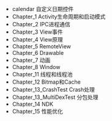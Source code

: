 - calendar      自定义日期控件
- Chapter_1     Activity生命周期和启动模式
- Chapter_2     IPC进程通信
- Chapter_3     View事件
- Chapter_4     View原理
- Chapter_5     RemoteView
- Chapter_6     Drawable
- Chapter_7     动画
- Chapter_8     Window
- Chapter_11    线程和线程池
- Chapter_12    Bitmap和Cache
- Chapter_13_CrashTest Crash处理
- Chapter_13_MultiDexTest 分包处理
- Chapter_14    NDK
- Chapter_15    性能优化